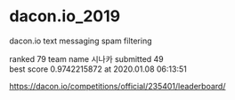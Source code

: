 # dacon.io_2019
dacon.io text messaging spam filtering


ranked 79
team name 시나카
submitted 49	
best score 0.9742215872 at 2020.01.08 06:13:51

https://dacon.io/competitions/official/235401/leaderboard/

